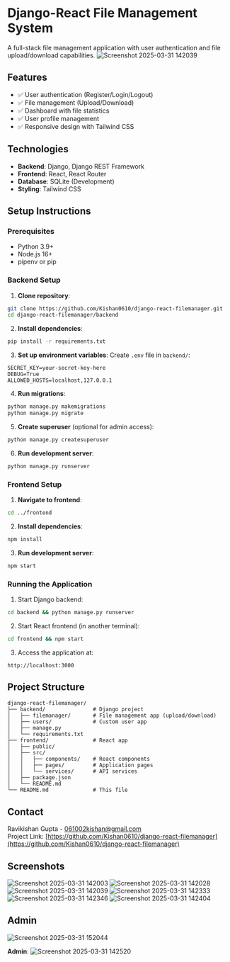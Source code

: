 # Django-React File Management System

A full-stack file management application with user authentication and file upload/download capabilities.
![Screenshot 2025-03-31 142039](https://github.com/user-attachments/assets/7aec3196-016d-4d69-8606-66153e62aaeb)


## Features

- ✅ User authentication (Register/Login/Logout)
- ✅ File management (Upload/Download)
- ✅ Dashboard with file statistics
- ✅ User profile management
- ✅ Responsive design with Tailwind CSS

## Technologies

- **Backend**: Django, Django REST Framework
- **Frontend**: React, React Router
- **Database**: SQLite (Development)
- **Styling**: Tailwind CSS

## Setup Instructions

### Prerequisites

- Python 3.9+
- Node.js 16+
- pipenv or pip

### Backend Setup

1. **Clone repository**:
```bash
git clone https://github.com/Kishan0610/django-react-filemanager.git
cd django-react-filemanager/backend
```

2. **Install dependencies**:
```bash
pip install -r requirements.txt
```

3. **Set up environment variables**:
Create `.env` file in `backend/`:
```env
SECRET_KEY=your-secret-key-here
DEBUG=True
ALLOWED_HOSTS=localhost,127.0.0.1
```

4. **Run migrations**:
```bash
python manage.py makemigrations
python manage.py migrate
```

5. **Create superuser** (optional for admin access):
```bash
python manage.py createsuperuser
```

6. **Run development server**:
```bash
python manage.py runserver
```

### Frontend Setup

1. **Navigate to frontend**:
```bash
cd ../frontend
```

2. **Install dependencies**:
```bash
npm install
```

3. **Run development server**:
```bash
npm start
```

### Running the Application

1. Start Django backend:
```bash
cd backend && python manage.py runserver
```

2. Start React frontend (in another terminal):
```bash
cd frontend && npm start
```

3. Access the application at:
```
http://localhost:3000
```

## Project Structure

```
django-react-filemanager/
├── backend/               # Django project
│   ├── filemanager/       # File management app (upload/download)
│   ├── users/             # Custom user app
│   ├── manage.py
│   └── requirements.txt
├── frontend/              # React app
│   ├── public/
│   ├── src/
│   │   ├── components/    # React components
│   │   ├── pages/         # Application pages
│   │   └── services/      # API services
│   ├── package.json
│   └── README.md
└── README.md              # This file
```

## Contact

Ravikishan Gupta - 061002kishan@gmail.com  
Project Link: [https://github.com/Kishan0610/django-react-filemanager](https://github.com/Kishan0610/django-react-filemanager)


## Screenshots

![Screenshot 2025-03-31 142003](https://github.com/user-attachments/assets/e55654bb-4fa3-46d0-843f-c3ccb79e0a2e)
![Screenshot 2025-03-31 142028](https://github.com/user-attachments/assets/b6eddb7d-0764-49e7-bc9b-860fc6ed950f)
![Screenshot 2025-03-31 142039](https://github.com/user-attachments/assets/ef4252a0-08a9-42ee-8264-034523d302f1)
![Screenshot 2025-03-31 142333](https://github.com/user-attachments/assets/1c855545-144e-4b48-ac77-76b2898b801a)
![Screenshot 2025-03-31 142346](https://github.com/user-attachments/assets/4ff78f14-88c6-42bc-a968-d19ba976aba1)
![Screenshot 2025-03-31 142404](https://github.com/user-attachments/assets/36c6661c-0407-41c9-b756-12c2dc7dd143)

## Admin
![Screenshot 2025-03-31 152044](https://github.com/user-attachments/assets/9bb6c17c-ef72-4404-a7f9-90c5956e873c)




 **Admin**:
![Screenshot 2025-03-31 142520](https://github.com/user-attachments/assets/21a81d62-8e3b-494f-b578-b821981eb9fd)



